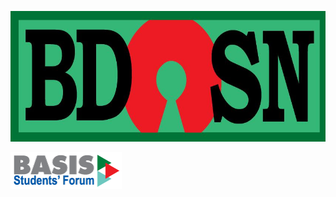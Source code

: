 <!-- [![BdOSN](/bdosn-logo.png "Bangladesh Open Source Network - BdOSN")](https://bdosn.org) -->
[![BdOSN](/bdOSN-logo.jpg "Bangladesh Open Source Network - BdOSN")](https://bdosn.org) 
<!-- [![BSF-DPI](/bsf-dpi-chapter.png "BASIS Students Forum - DPI Chapter")](https://bsf.basis.org.bd) --> 
[![BSF-DPI](/bsf.png "BASIS Students Forum - DPI Chapter")](https://bsf.basis.org.bd)  
